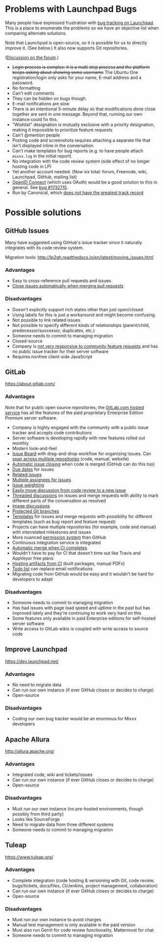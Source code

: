 # Problems with Launchpad Bugs

Many people have expressed frustration with [bug tracking on
Launchpad](https://bugs.launchpad.net/mixxx). This is a place to
enumerate the problems so we have an objective list when comparing
alternate solutions.

Note that Launchpad is open-source, so it is possible for us to directly
improve it. (See below.) It also now supports Git repositories.

([Discussion on the
forum](https://mixxx.org/forums/viewtopic.php?f=1&t=9425).)

  - ~~Login process is complex: it is a multi step process and the
    platform keeps asking about showing some username~~ The Ubuntu One
    registration/login only asks for your name, E-mail address and a
    password.
  - No formatting
  - Can't edit comments
  - They can be hidden on bugs though.
  - E-mail notifications are slow
  - There is an intentional 5-minute delay so that modifications done
    close together are sent in one message. Beyond that, running our own
    instance could fix this.
  - "Wishlist" designation is mutually exclusive with a priority
    designation, making it impossible to prioritize feature requests
  - Can't @mention people
  - Posting code and screenshots requires attaching a separate file that
    isn't displayed inline in the conversation.
  - Can't make templates for bug reports (e.g. to have people attach
    `mixxx.log` in the initial report)
  - No integration with the code review system (side effect of no longer
    hosting code in LP)
  - Yet another account needed. (Now six total: forum, Freenode, wiki,
    Launchpad, GitHub, mailing list)
  - [OpenID Connect](http://openid.net/connect/faq/) (which uses OAuth)
    would be a good solution to this in general. See [bug
    \#1732715](https://bugs.launchpad.net/mixxx/+bug/1732715).
  - Run by Canonical, which [does not have the greatest track
    record](https://en.wikipedia.org/wiki/Ubuntu_\(operating_system\)#Amazon_controversy)

# Possible solutions

## GitHub Issues

Many have suggested using GitHub's issue tracker since it naturally
integrates with its code review system.

Migration tools:
<http://lp2gh.readthedocs.io/en/latest/moving_issues.html>

### Advantages

  - Easy to cross-reference pull requests and issues
  - [Close issues automatically when merging pull
    requests](https://github.com/blog/1506-closing-issues-via-pull-requests)

### Disadvantages

  - Doesn't explicitly support rich states other than just open/closed
  - Using labels for this is just a workaround and might become
    confusing. 
  - Not possible to link related issues
  - Not possible to specify different kinds of relationships
    (parent/child, predecessor/successor, duplicates, etc.)
  - Someone needs to commit to managing migration
  - Closed-source
  - Company is [not very responsive to community feature
    requests](https://github.com/dear-github/dear-github) and has no
    public issue tracker for their server software
  - Requires nonfree client-side JavaScript

## GitLab

<https://about.gitlab.com/>

### Advantages

Note that for public open source repositories, the [GitLab.com hosted
service](https://about.gitlab.com/gitlab-com/) has all the features of
the paid proprietary Enterprise Edition Premium server software.

  - Company is highly engaged with the community with a public issue
    tracker and accepts code contributions
  - Server software is developing rapidly with new features rolled out
    monthly
  - Modern look-and-feel
  - [Issue Board](https://about.gitlab.com/features/issueboard/) with
    drag-and-drop workflow for organizing issues. Can [span across
    multiple
    repositories](https://docs.gitlab.com/ee/user/project/issue_board.html#group-issue-boards)
    (code, manual, website)
  - [Automatic issue
    closing](https://docs.gitlab.com/ce/user/project/issues/automatic_issue_closing.html)
    when code is merged (GitHub can do this too)
  - [Due
    dates](https://docs.gitlab.com/ce/user/project/issues/due_dates.html)
    for issues
  - [Related
    issues](https://docs.gitlab.com/ee/user/project/issues/related_issues.html)
  - [Multiple assignees for
    issues](https://docs.gitlab.com/ee/user/project/issues/multiple_assignees_for_issues.html)
  - [Issue
    weighting](https://docs.gitlab.com/ee/workflow/issue_weight.html)
  - [Easily move discussion from code review to a new
    issue](https://docs.gitlab.com/ce/user/discussions/#move-all-unresolved-discussions-in-a-merge-request-to-an-issue)
  - [Threaded discussions](https://docs.gitlab.com/ce/user/discussions/)
    on issues and merge requests with ability to mark different parts of
    the conversation as resolved
  - [Image
    discussions](https://docs.gitlab.com/ee/user/discussions/#image-discussions)
  - [Protected Git
    branches](https://docs.gitlab.com/ee/user/project/protected_branches.html)
  - [Templates](https://docs.gitlab.com/ce/user/project/description_templates.html)
    for issues and merge requests with possibility for different
    templates (such as bug report and feature request)
  - Projects can have multiple repositories (for example, code and
    manual) with interrelated milestones and issues
  - More nuanced [permission
    system](https://docs.gitlab.com/ce/user/permissions.html) than
    GitHub
  - Continuous integration service is integrated
  - [Automatic merge when CI
    completes](https://docs.gitlab.com/ce/user/project/merge_requests/merge_when_pipeline_succeeds.html)
  - Wouldn't have to pay for CI that doesn't time out like Travis and
    AppVeyor free plans
  - [Hosting artifacts from
    CI](https://docs.gitlab.com/ee/user/project/pipelines/job_artifacts.html)
    (built packages, manual PDFs)
  - [Todo list](https://docs.gitlab.com/ce/workflow/todos.html) can
    replace email notifications
  - Migrating code from GitHub would be easy and it wouldn't be hard for
    developers to adapt

### Disadvantages

  - Someone needs to commit to managing migration
  - Has had issues with page load speed and uptime in the past but has
    improved lately and they're continuing to work very hard on this
  - Some features only available in paid Enterprise editions for
    self-hosted server software
  - Write access to GitLab wikis is coupled with write access to source
    code

## Improve Launchpad

<https://dev.launchpad.net/>

### Advantages

  - No need to migrate data
  - Can run our own instance (if ever GitHub closes or decides to
    charge)
  - Open-source

### Disadvantages

  - Coding our own bug tracker would be an enormous for Mixxx developers

## Apache Allura

<http://allura.apache.org/>

### Advantages

  - Integrated code, wiki and tickets/issues
  - Can run our own instance (if ever GitHub closes or decides to
    charge)
  - Open-source

### Disadvantages

  - Must run our own instance (no pre-hosted environments, though
    possibly from third party)
  - Looks like SourceForge
  - Need to migrate data from three different systems
  - Someone needs to commit to managing migration

## Tuleap

<https://www.tuleap.org/>

### Advantages

  - Complete integration (code hosting & versioning with Git, code
    review, bugs/tickets, docs/files, CI/Jenkins, project management,
    collaboration)
  - Can run our own instance (if ever GitHub closes or decides to
    charge)
  - Open-source

### Disadvantages

  - Must run our own instance to avoid charges
  - Manual test management is only available in the paid version
  - Must also run Gerrit for code review functionality, Mattermost for
    chat
  - Someone needs to commit to managing migration
